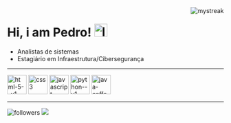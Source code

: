 <div>
<img align="right" src="https://github-readme-streak-stats.herokuapp.com/?user=PedroEwen&theme=Tokyonight" alt="mystreak"/>
</div>
  
# Hi, i am Pedro! <img width="30" height="30" src="https://img.icons8.com/color/48/linux--v1.png" alt="linux--v1"/>
- Analistas de sistemas
- Estagiário em Infraestrutura/Cibersegurança
<hr>

 
<div style= "display: inline_block"> 
<img width="45" height="45" src="https://img.icons8.com/color/48/html-5--v1.png" alt="html-5--v1"/>
<img width="45" height="45" src="https://img.icons8.com/color/48/css3.png" alt="css3"/>
<img width="45" height="45" src="https://img.icons8.com/fluency/48/javascript.png" alt="javascript"/>
<img width="45" height="45" src="https://img.icons8.com/color/48/python--v1.png" alt="python--v1"/>
<img width="45" height="45" src="https://img.icons8.com/color/48/java-coffee-cup-logo--v1.png" alt="java-coffee-cup-logo--v1"/>
</div>
<hr>

<img alt="followers" title="Follow me on Github" src="https://img.shields.io/github/followers/PedroEwen?color=236ad3&style=for-the-badge&logo=github&label=Follow"/> <img src="https://img.shields.io/badge/Kali_Linux-236ad3?style=for-the-badge&logo=kali-linux&logoColor=white"/>
